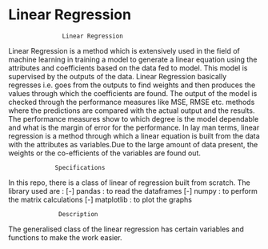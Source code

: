 # Linear Regression

			       Linear Regression


Linear Regression is a method which is extensively used in the field of machine learning in training a model to generate a linear equation using the attributes and coefficients based on the data fed to model. This model is supervised by the outputs of the data. Linear Regression basically regresses i.e. goes from the outputs to find weights and then produces the values through which the coefficients are found. The output of the model is checked through the performance measures like MSE, RMSE etc. methods where the predictions are compared with the actual output and the results. The performance measures show to which degree is the model dependable and what is the margin of error for the performance. In lay man terms, linear regression is a method through which a linear equation is built from the data with the attributes as variables.Due to the large amount of data present, the weights or the co-efficients of the variables are found out.

				 Specifications
In this repo, there is a class of linear of regression built from scratch. The library used are :
[-] pandas : to read the dataframes
[-] numpy : to perform the matrix calculations
[-] matplotlib : to plot the graphs

				  Description
The generalised class of the linear regression has certain variables and functions to make the work easier. 
